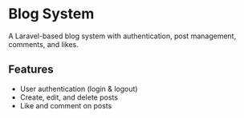 # Blog System

A Laravel-based blog system with authentication, post management, comments, and likes.

## Features
- User authentication (login & logout)
- Create, edit, and delete posts
- Like and comment on posts
